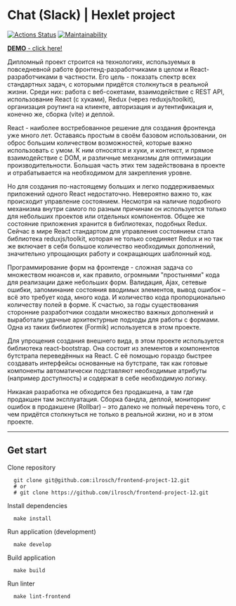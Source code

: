 # Chat (Slack) | Hexlet project

[![Actions Status](https://github.com/ilrosch/frontend-project-12/actions/workflows/hexlet-check.yml/badge.svg)](https://github.com/ilrosch/frontend-project-12/actions) [![Maintainability](https://qlty.sh/gh/ilrosch/projects/frontend-project-12/maintainability.svg)](https://qlty.sh/gh/ilrosch/projects/frontend-project-12)

[**DEMO** - click here!](https://frontend-project-12-9p10.onrender.com/)

Дипломный проект строится на технологиях, используемых в повседневной работе фронтенд-разработчиками в целом и React-разработчиками в частности. Его цель - показать спектр всех стандартных задач, с которыми придётся столкнуться в реальной жизни. Среди них: работа с веб-сокетами, взаимодействие с REST API, использование React (с хуками), Redux (через reduxjs/toolkit), организация роутинга на клиенте, авторизация и аутентификация и, конечно же, сборка (vite) и деплой.

React - наиболее востребованное решение для создания фронтенда уже много лет. Оставаясь простым в своём базовом использовании, он оброс большим количеством возможностей, которые важно использовать с умом. К ним относятся и хуки, и контекст, и прямое взаимодействие с DOM, и различные механизмы для оптимизации производительности. Большая часть этих тем задействована в проекте и отрабатывается на необходимом для закрепления уровне.

Но для создания по-настоящему больших и легко поддерживаемых приложений одного React недостаточно. Невероятно важно то, как происходит управление состоянием. Несмотря на наличие подобного механизма внутри самого по разным причинам он используется только для небольших проектов или отдельных компонентов. Общее же состояние приложения хранится в библиотеках, подобных Redux. Сейчас в мире React стандартом для управления состоянием стала библиотека reduxjs/toolkit, которая не только соединяет Redux и но так же включает в себя большое количество необходимых дополнений, значительно упрощающих работу и сокращающих шаблонный код.

Программирование форм на фронтенде - сложная задача со множеством нюансов и, как правило, огромными "простынями" кода для реализации даже небольших форм. Валидация, Ajax, сетевые ошибки, запоминание состояния вводимых элементов, вывод ошибок – всё это требует кода, много кода. И количество кода пропорционально количеству полей в форме. К счастью, за годы существования сторонние разработчики создали множество важных дополнений и выработали удачные архитектурные подходы для работы с формами. Одна из таких библиотек (Formik) используется в этом проекте.

Для упрощения создания внешнего вида, в этом проекте используется библиотека react-bootstrap. Она состоит из элементов и компонентов бутстрапа переведённых на React. С её помощью гораздо быстрее создавать интерфейсы основанные на бутстрапе, так как готовые компоненты автоматически подставляют необходимые атрибуты (например доступность) и содержат в себе необходимую логику.

Никакая разработка не обходится без продакшена, а там где продакшен там эксплуатация. Сборка бандла, деплой, мониторинг ошибок в продакшене (Rollbar) – это далеко не полный перечень того, с чем придётся столкнуться не только в реальной жизни, но и в этом проекте.

---

## Get start

Clone repository

```console
  git clone git@github.com:ilrosch/frontend-project-12.git
  # or
  # git clone https://github.com/ilrosch/frontend-project-12.git
```

Install dependencies

```console
  make install
```

Run application (development)

```console
  make develop
```

Build application

```console
  make build
```

Run linter

```console
  make lint-frontend
```
